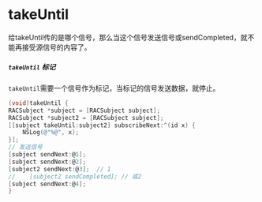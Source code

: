 # takeUntil

给takeUntil传的是哪个信号，那么当这个信号发送信号或sendCompleted，就不能再接受源信号的内容了。

##### `takeUntil` 标记

`takeUntil`需要一个信号作为标记，当标记的信号发送数据，就停止。

```objective-c
(void)takeUntil {
RACSubject *subject = [RACSubject subject];
RACSubject *subject2 = [RACSubject subject];
[[subject takeUntil:subject2] subscribeNext:^(id x) {
    NSLog(@"%@", x);
}];
// 发送信号
[subject sendNext:@1];
[subject sendNext:@2];
[subject2 sendNext:@3];  // 1
//    [subject2 sendCompleted]; // 或2
[subject sendNext:@4];
}
```

